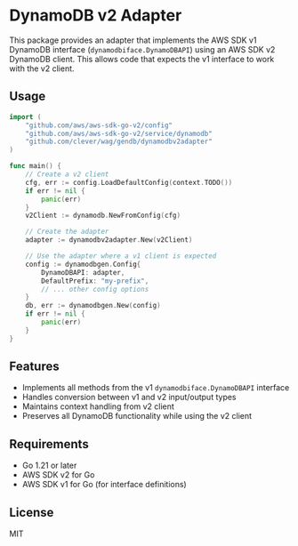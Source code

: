 # DynamoDB v2 Adapter

This package provides an adapter that implements the AWS SDK v1 DynamoDB interface (`dynamodbiface.DynamoDBAPI`) using an AWS SDK v2 DynamoDB client. This allows code that expects the v1 interface to work with the v2 client.

## Usage

```go
import (
    "github.com/aws/aws-sdk-go-v2/config"
    "github.com/aws/aws-sdk-go-v2/service/dynamodb"
    "github.com/clever/wag/gendb/dynamodbv2adapter"
)

func main() {
    // Create a v2 client
    cfg, err := config.LoadDefaultConfig(context.TODO())
    if err != nil {
        panic(err)
    }
    v2Client := dynamodb.NewFromConfig(cfg)

    // Create the adapter
    adapter := dynamodbv2adapter.New(v2Client)

    // Use the adapter where a v1 client is expected
    config := dynamodbgen.Config{
        DynamoDBAPI: adapter,
        DefaultPrefix: "my-prefix",
        // ... other config options
    }
    db, err := dynamodbgen.New(config)
    if err != nil {
        panic(err)
    }
}
```

## Features

- Implements all methods from the v1 `dynamodbiface.DynamoDBAPI` interface
- Handles conversion between v1 and v2 input/output types
- Maintains context handling from v2 client
- Preserves all DynamoDB functionality while using the v2 client

## Requirements

- Go 1.21 or later
- AWS SDK v2 for Go
- AWS SDK v1 for Go (for interface definitions)

## License

MIT 